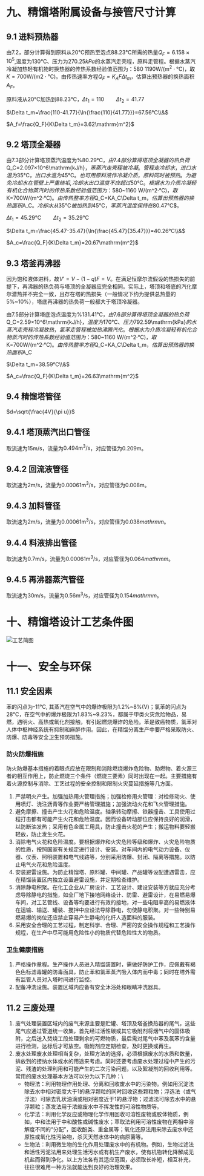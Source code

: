 # 九、精馏塔附属设备与接管尺寸计算

## 9.1 进料预热器

由7.2，部分计算得到原料从20℃预热至泡点88.23℃所需的热量$Q_F=6.158\times10^5$,温度为$130℃$、压力为$270.25kPa$的水蒸汽走壳程，原料走管程。根据水蒸汽冷凝加热轻有机物时换热器的传热系数经验值范围为：$580~1190 \mathrm{W/(m^2·℃)}$，取$K=700 \mathrm{W/(m2·℃)}$。由传热速率方程$Q_F=K_AF\Delta t_m$，估算出预热器的换热面积$A_F$。

原料液从$20℃$加热到$88.23℃$，$\Delta t_1=110\qquad\Delta t_2=41.77$

$\Delta t_m=\frac{110-41.77}{\ln{\frac{110}{41.77}}}=67.56℃\\&$

$A_f=\frac{Q_F}{K\Delta t_m}=3.62\mathrm{m^2}$

## 9.2 塔顶全凝器

由7.3部分计算塔顶蒸汽温度为%80.29℃$，由7.4部分算得塔顶全凝器的热负荷$Q_C=2.097×10^6\mathrm{kJ/h}$，苯蒸汽走壳程被冷凝。管程走冷却水，进口水温为$35℃$，出口水温为$45℃$。也可用原料液作冷凝介质，原料同时被预热。为避免冷却水在管壁上严重结垢, 冷却水出口温度不应超过$50℃$。根据水为介质冷凝轻有机化合物蒸汽时的传热系数经验值范围为：$580~1160 W/(m^2·℃)$，取$K=700W/(m^2·℃)$。由传热整率方程$Q_C=KA_C\Delta t_m$，估算出预热器的换热面积$A_C$。冷却水从$35℃$被加热到$45℃$，苯蒸汽温度保持在$80.47℃$。

$\Delta t_1=45.29℃\qquad\Delta t_2=35.29℃$

$\Delta t_m=\frac{45.47-35.47}{\ln{\frac{45.47}{35.47}}}=40.26℃\\&$

$A_c=\frac{Q_F}{K\Delta t_m}=20.67\mathrm{m^2}$

## 9.3 塔釜再沸器

因为饱和液体进料，故$V'=V-(1-q)F=V$。在满足恒摩尔流假设的热损失的前提下，再沸器的热负荷与塔顶的全凝器应完全相同。实际上，塔顶和塔底的汽化摩尔潜热并不完全一致，且存在塔的热损失（一般情况下约为提供总热量的5%~10%），塔底再沸器的热负荷一般都大于塔顶冷凝器。

由7.5部分计算塔底泡点温度为%131.41℃$，由7.6部分算得塔顶全凝器的热负荷$Q_C=2.59×10^6\mathrm{kJ/h}$，温度为$170℃$、压力$792.59\mathrm{kPa}$的水蒸汽走壳程冷凝放热，氯苯走管程被加热沸腾汽化。根据水为介质冷凝轻有机化合物蒸汽时的传热系数经验值范围为：$580~1160 W/(m^2·℃)$，取$K=700W/(m^2·℃)$。由传热整率方程$Q_C=KA_C\Delta t_m$，估算出预热器的换热面积$A_C

$\Delta t_m=38.59℃\\&$

$A_c=\frac{Q_F}{K\Delta t_m}=26.63\mathrm{m^2}$

## 9.4 精馏塔管径

$d=\sqrt{\frac{4V}{\pi u}}$

## 9.4.1 塔顶蒸汽出口管径

取流速为$15\mathrm{m/s}$，流量为$0.494\mathrm{m^3/s}$，对应管径为$0.209\mathrm{m}$。

## 9.4.2 回流液管径

取流速为$2\mathrm{m/s}$，流量为$0.00061\mathrm{m^3/s}$，对应管径为$0.008\mathrm{m}$。

## 9.4.3 加料管径

取流速为$2\mathrm{m/s}$，流量为$0.00061\mathrm{m^3/s}$，对应管径为$0.038mathrm{m}$。

## 9.4.4 料液排出管径

取流速为$0.7\mathrm{m/s}$，流量为$0.00061\mathrm{m^3/s}$，对应管径为$0.064mathrm{m}$。

## 9.4.5 再沸器蒸汽管径

取流速为$30\mathrm{m/s}$，流量为$0.56\mathrm{m^3/s}$，对应管径为$0.154mathrm{m}$。

<div STYLE="page-break-after: always;"></div>

# 十、精馏塔设计工艺条件图

![工艺简图](resources/精馏塔设计工艺简图.png)

<div STYLE="page-break-after: always;"></div>

# 十一、安全与环保

## 11.1 安全因素

苯的闪点为-11°C, 其蒸汽在空气中的爆炸极限为1.2%~8%(V)；氯苯的闪点为28°C，在空气中的爆炸极限为1.83%~9.23%，都属于甲类火灾危险物品，易燃，遇明火、高热或氧化剂接触，有引起燃烧爆炸的危险。苯是致癌物质，氯苯对人体中枢神经系统有抑制和麻醉作用。因此，在精馏分离生产中要严格采取防火、防爆、防毒等安全卫生预防措施。

### 防火防爆措施

防火防爆基本措施的着眼点应放在限制和消除燃烧爆炸危险物、助燃物、着火源三者的相互作用上，防止燃烧三个条件（燃烧三要素）同时出现在一起。主要措施有着火源控制与消除、工艺过程的安全控制和限制火灾蔓延措施等几方面。

1. 严禁明火产生。加强加热用火管理措施；加强检修用火管理：对检修动火、使用喷灯、浇注沥青等作业要严格管理措施；加强流动火花和飞火管理措施。
2. 避免摩擦、撞击产生火花和危险温度。轴承转动摩擦、铁器撞击、工具使用过程打击都有可能产生火花和危险温度。因而设备转动部位应保持良好的润滑，以防断油发热；采用有色金属工用具，防止撞击火花的产生；搬运物料要轻搬轻放，防止发生火花。
3. 消除电气火花和危险温度。要根据爆炸和火灾危险等级和爆炸、火灾危险物质的性质，按照国家有关规定进行设计、安装。对车间内的电气动力设备、仪器、仪表、照明装置和电气线路等，分别采用防爆、封闭、隔离等措施。以防止电气火花和危险温度。
4. 安装避雷设施。为防止精馏塔、原料罐、中间罐、产品罐等设配遭遇雷击，应在精馏装置区内独立设置避雷设施，并定期检查维护。
5. 消除静电积聚。在化工企业从厂房设计、工艺设计、建设安装等方就应充分考虑导除静电的措施，如全厂地下接地网络设计、防雷、避雷设计，在易燃易爆车间，对工艺管线、设备等均要进行有效的接地，对一些电阻率高的易燃液体在运输、输送、罐装、搅拌中应设法导除静电，勿使静电积聚。对一些特别易燃易爆的岗位还应禁止穿易产生静电的化纤人造面料的服装。
6. 采用安全合理的工艺过程，制定科学、合理、严密的安全操作规程和工艺操作规程，在生产中尽可能用危险性小的物质代替危险性大的物质。

### 卫生健康措施

1. 严格操作章程。生产操作人员进入精馏装置时，需做好防护工作，应佩戴有褐色色标滤毒罐的防毒面具，防止苯和氯苯蒸汽吸入体内而中毒；同时在塔外需有监管人员对入塔时间进行监控。
2. 配备冲洗设施。装置区域内应备有安全沐浴处和眼睛冲洗器具。

## 11.2 三废处理

1. 废气处理装置区域内的废气来源主要是贮罐、塔顶及塔釜换热器的尾气，这些尾气应通过管道统一收集，首先经过活性碳或其它吸附剂将烟气中的固体吸附，之后送入焚烧工段处理剩余的可燃物质，最后需对尾气中苯及氯苯的含量进行检测，达标后才可放空。吸附剂应定期检查，及时更换或再生。
2. 废水处理废水处理相当复杂，处理方法的选择，必须根据废水的水质和数量，排放到的接纳水体或水的用途来考虑。同时还要考虑废水处理过程中产生的污泥、残渣的处理利用和可能产生的二次污染问题，以及絮凝剂的回收利用等。常用的废水处理基本方法可以分为以下几种：\
   - 物理法：利用物理作用处理、分离和回收废水中的污染物。例如用沉淀法除去水中相对密度大于1的悬浮颗粒的同时回收这些颗粒物；浮选法（或气浮法）可除去乳状油滴或相对密度近于1的悬浮物；过滤法可除去水中的悬浮颗粒；蒸发法用于浓缩废水中不挥发性的可溶性物质等。
   - 化学法：利用化学反应或物理化学作用回收可溶性废物或胶体物质，例如，中和法用于中和酸性或碱性废水；萃取法利用可溶性废物在两相中溶解度不同的“分配”，回收酚类、重金属等；氧化还原法用来除去废水中还原性或氧化性污染物，杀灭天然水体中的病原菌等。
   - 生物法：利用微生物的生化作用处理废水中的有机物。例如，生物过滤法和活性污泥法用来处理生活污水或有机生产废水，使有机物转化降解成无机盐而得到净化。以上方法各有其适应范围，必须取长补短，相互补充，往往很难用一种方法就能达到良好的治理效果。
